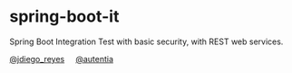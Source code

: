 
# spring-boot-it

Spring Boot Integration Test with basic security, with REST web services.

<a target="_blank" href="https://twitter.com/jdiego_reyes">@jdiego_reyes</a> &nbsp; &nbsp; <a target="_blank" href="https://twitter.com/autentia">@autentia</a>


